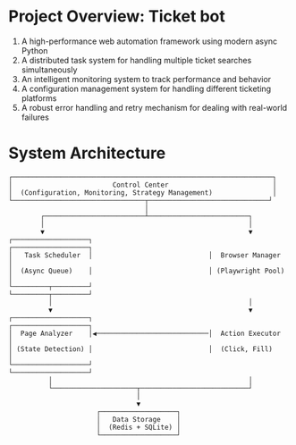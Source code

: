 # Project Overview: Ticket bot 

1. A high-performance web automation framework using modern async Python
2. A distributed task system for handling multiple ticket searches simultaneously
3. An intelligent monitoring system to track performance and behavior
4. A configuration management system for handling different ticketing platforms
5. A robust error handling and retry mechanism for dealing with real-world failures

# System Architecture
```
┌─────────────────────────────────────────────────────────────────┐
│                         Control Center                          │
│  (Configuration, Monitoring, Strategy Management)               │
└─────────────────────────────────┬──────────────────────────────┘
                                  │
        ┌─────────────────────────┴─────────────────────────┐
        │                                                   │
        ▼                                                   ▼
┌───────────────────┐                             ┌───────────────────┐
│   Task Scheduler  │                             │  Browser Manager  │
│  (Async Queue)    │                             │ (Playwright Pool) │
└─────────┬─────────┘                             └─────────┬─────────┘
          │                                                 │
          ▼                                                 ▼
┌───────────────────┐                             ┌───────────────────┐
│  Page Analyzer    │◀────────────────────────────│  Action Executor  │
│ (State Detection) │                             │  (Click, Fill)    │
└───────────────────┘                             └───────────────────┘
          │                                                 │
          └─────────────────────┬───────────────────────────┘
                                │
                                ▼
                      ┌───────────────────┐
                      │   Data Storage    │
                      │  (Redis + SQLite) │
                      └───────────────────┘
```